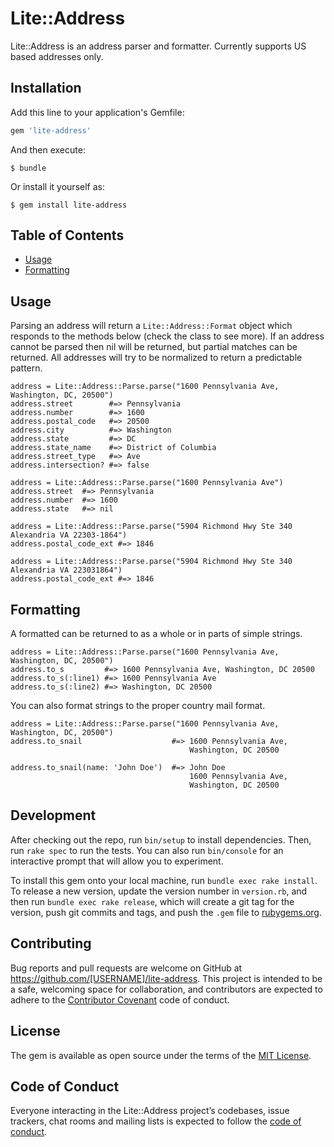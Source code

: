 # Lite::Address

Lite::Address is an address parser and formatter.
Currently supports US based addresses only.

## Installation

Add this line to your application's Gemfile:

```ruby
gem 'lite-address'
```

And then execute:

    $ bundle

Or install it yourself as:

    $ gem install lite-address

## Table of Contents

* [Usage](#usage)
* [Formatting](#formatting)

## Usage

Parsing an address will return a `Lite::Address::Format` object which responds to the
methods below (check the class to see more). If an address cannot be parsed then nil
will be returned, but partial matches can be returned. All addresses will try to be
normalized to return a predictable pattern.

```
address = Lite::Address::Parse.parse("1600 Pennsylvania Ave, Washington, DC, 20500")
address.street        #=> Pennsylvania
address.number        #=> 1600
address.postal_code   #=> 20500
address.city          #=> Washington
address.state         #=> DC
address.state_name    #=> District of Columbia
address.street_type   #=> Ave
address.intersection? #=> false

address = Lite::Address::Parse.parse("1600 Pennsylvania Ave")
address.street  #=> Pennsylvania
address.number  #=> 1600
address.state   #=> nil

address = Lite::Address::Parse.parse("5904 Richmond Hwy Ste 340 Alexandria VA 22303-1864")
address.postal_code_ext #=> 1846

address = Lite::Address::Parse.parse("5904 Richmond Hwy Ste 340 Alexandria VA 223031864")
address.postal_code_ext #=> 1846
```

## Formatting

A formatted can be returned to as a whole or in parts of simple strings.

```
address = Lite::Address::Parse.parse("1600 Pennsylvania Ave, Washington, DC, 20500")
address.to_s         #=> 1600 Pennsylvania Ave, Washington, DC 20500
address.to_s(:line1) #=> 1600 Pennsylvania Ave
address.to_s(:line2) #=> Washington, DC 20500
```

You can also format strings to the proper country mail format.

```
address = Lite::Address::Parse.parse("1600 Pennsylvania Ave, Washington, DC, 20500")
address.to_snail                    #=> 1600 Pennsylvania Ave,
                                        Washington, DC 20500

address.to_snail(name: 'John Doe')  #=> John Doe
                                        1600 Pennsylvania Ave,
                                        Washington, DC 20500
```

## Development

After checking out the repo, run `bin/setup` to install dependencies. Then, run `rake spec` to run the tests. You can also run `bin/console` for an interactive prompt that will allow you to experiment.

To install this gem onto your local machine, run `bundle exec rake install`. To release a new version, update the version number in `version.rb`, and then run `bundle exec rake release`, which will create a git tag for the version, push git commits and tags, and push the `.gem` file to [rubygems.org](https://rubygems.org).

## Contributing

Bug reports and pull requests are welcome on GitHub at https://github.com/[USERNAME]/lite-address. This project is intended to be a safe, welcoming space for collaboration, and contributors are expected to adhere to the [Contributor Covenant](http://contributor-covenant.org) code of conduct.

## License

The gem is available as open source under the terms of the [MIT License](https://opensource.org/licenses/MIT).

## Code of Conduct

Everyone interacting in the Lite::Address project’s codebases, issue trackers, chat rooms and mailing lists is expected to follow the [code of conduct](https://github.com/[USERNAME]/lite-address/blob/master/CODE_OF_CONDUCT.md).
